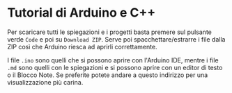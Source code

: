 # Tutorial di Arduino e C++

Per scaricare tutti le spiegazioni e i progetti basta premere sul pulsante verde `Code` e poi su `Download ZIP`. Serve poi spacchettare/estrarre i file dalla ZIP così che Arduino riesca ad aprirli correttamente.

I file `.ino` sono quelli che si possono aprire con l'Arduino IDE, mentre i file `.md` sono quelli con le spiegazioni e si possono aprire con un editor di testo o il Blocco Note. Se preferite potete andare a questo indirizzo per una visualizzazione più carina.
